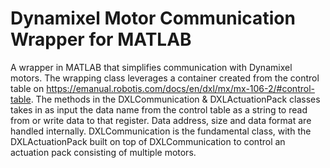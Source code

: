 # Dynamixel Motor Communication Wrapper for MATLAB
A wrapper in MATLAB that simplifies communication with Dynamixel motors. The wrapping class leverages a container created from the control table on https://emanual.robotis.com/docs/en/dxl/mx/mx-106-2/#control-table. The methods in the DXLCommunication & DXLActuationPack classes takes in as input the data name from the control table as a string to read from or write data to that register. Data address, size and data format are handled internally. DXLCommunication is the fundamental class, with the DXLActuationPack built on top of DXLCommunication to control an actuation pack consisting of multiple motors. 
